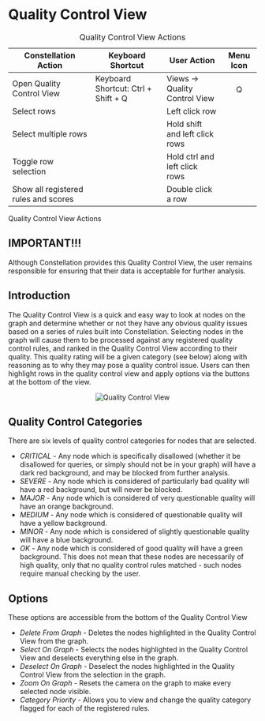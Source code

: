 # Quality Control View

<table class="table table-striped">
<caption>Quality Control View Actions</caption>
<thead>
<tr class="header">
<th>Constellation Action</th>
<th>Keyboard Shortcut</th>
<th>User Action</th>
<th style="text-align: center;">Menu Icon</th>
</tr>
</thead>
<tbody>
<tr class="odd">
<td>Open Quality Control View</td>
<td>Keyboard Shortcut: Ctrl + Shift + Q</td>
<td>Views -&gt; Quality Control View</td>
<td style="text-align: center;"><img src="../constellation/CoreQualityControlView/src/au/gov/asd/tac/constellation/views/qualitycontrol/docs/resources/quality-control-view.png" width="16" height="16" alt="Quality Control View Icon" /></td>
</tr>
<tr class="even">
<td>Select rows</td>
<td></td>
<td>Left click row</td>
<td style="text-align: center;"></td>
</tr>
<tr class="odd">
<td>Select multiple rows</td>
<td></td>
<td>Hold shift and left click rows</td>
<td style="text-align: center;"></td>
</tr>
<tr class="even">
<td>Toggle row selection</td>
<td></td>
<td>Hold ctrl and left click rows</td>
<td style="text-align: center;"></td>
</tr>
<tr class="odd">
<td>Show all registered rules and scores</td>
<td></td>
<td>Double click a row</td>
<td style="text-align: center;"></td>
</tr>
</tbody>
</table>

Quality Control View Actions

## IMPORTANT!!!

Although Constellation provides this Quality Control View, the user
remains responsible for ensuring that their data is acceptable for
further analysis.

## Introduction

The Quality Control View is a quick and easy way to look at nodes on the
graph and determine whether or not they have any obvious quality issues
based on a series of rules built into Constellation. Selecting nodes in
the graph will cause them to be processed against any registered quality
control rules, and ranked in the Quality Control View according to their
quality. This quality rating will be a given category (see below) along
with reasoning as to why they may pose a quality control issue. Users
can then highlight rows in the quality control view and apply options
via the buttons at the bottom of the view.

<div style="text-align: center">

![Quality Control
View](../constellation/CoreQualityControlView/src/au/gov/asd/tac/constellation/views/qualitycontrol/docs/resources/QualityControlView.png)

</div>

## Quality Control Categories

There are six levels of quality control categories for nodes that are
selected.

-   *CRITICAL* - Any node which is specifically disallowed (whether it
    be disallowed for queries, or simply should not be in your graph)
    will have a dark red background, and may be blocked from further
    analysis.
-   *SEVERE* - Any node which is considered of particularly bad quality
    will have a red background, but will never be blocked.
-   *MAJOR* - Any node which is considered of very questionable quality
    will have an orange background.
-   *MEDIUM* - Any node which is considered of questionable quality will
    have a yellow background.
-   *MINOR* - Any node which is considered of slightly questionable
    quality will have a blue background.
-   *OK* - Any node which is considered of good quality will have a
    green background. This does not mean that these nodes are
    necessarily of high quality, only that no quality control rules
    matched - such nodes require manual checking by the user.

## Options

These options are accessible from the bottom of the Quality Control View

-   *Delete From Graph* - Deletes the nodes highlighted in the Quality
    Control View from the graph.
-   *Select On Graph* - Selects the nodes highlighted in the Quality
    Control View and deselects everything else in the graph.
-   *Deselect On Graph* - Deselect the nodes highlighted in the Quality
    Control View from the selection in the graph.
-   *Zoom On Graph* - Resets the camera on the graph to make every
    selected node visible.
-   *Category Priority* - Allows you to view and change the quality
    category flagged for each of the registered rules.
